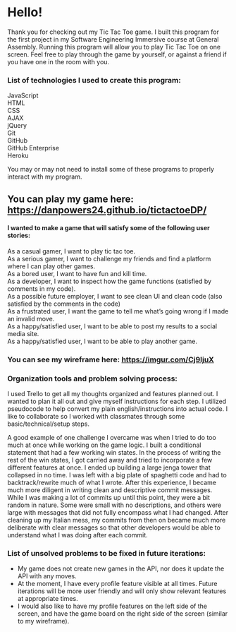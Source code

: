 # Hello! #

Thank you for checking out my Tic Tac Toe game. I built this program for the first project in my Software Engineering Immersive course at General Assembly. Running this program will allow you to play Tic Tac Toe on one screen. Feel free to play through the game by yourself, or against a friend if you have one in the room with you.

### **List of technologies** I used to create this program:
JavaScript\
HTML\
CSS\
AJAX\
jQuery\
Git\
GitHub\
GitHub Enterprise\
Heroku

You may or may not need to install some of these programs to properly interact with my program.

## You can **play my game** here: https://danpowers24.github.io/tictactoeDP/ #

#### I wanted to make a game that will satisfy some of the following **user stories**:
As a casual gamer, I want to play tic tac toe.\
As a serious gamer, I want to challenge my friends and find a platform where I can play other games.\
As a bored user, I want to have fun and kill time.\
As a developer, I want to inspect how the game functions (satisfied by comments in my code).\
As a possible future employer, I want to see clean UI and clean code (also satisfied by the comments in the code)\
As a frustrated user, I want the game to tell me what’s going wrong if I made an invalid move.\
As a happy/satisfied user, I want to be able to post my results to a social media site.\
As a happy/satisfied user, I want to be able to play another game.

### You can see my **wireframe** here: https://imgur.com/Cj9IjuX #

### Organization tools and **problem solving process**: #

I used Trello to get all my thoughts organized and features planned out. I wanted to plan it all out and give myself instructions for each step. I utilized pseudocode to help convert my plain english/instructions into actual code. I like to collaborate so I worked with classmates through some basic/technical/setup steps.

A good example of one challenge I overcame was when I tried to do too much at once while working on the game logic. I built a conditional statement that had a few working win states. In the process of writing the rest of the win states, I got carried away and tried to incorporate a few different features at once. I ended up building a large jenga tower that collapsed in no time. I was left with a big plate of spaghetti code and had to backtrack/rewrite much of what I wrote. After this experience, I became much more diligent in writing clean and descriptive commit messages. While I was making a lot of commits up until this point, they were a bit random in nature. Some were small with no descriptions, and others were large with messages that did not fully encompass what I had changed. After cleaning up my Italian mess, my commits from then on became much more deliberate with clear messages so that other developers would be able to understand what I was doing after each commit.

### List of **unsolved problems** to be fixed in future iterations: #
- My game does not create new games in the API, nor does it update the API with any moves.
- At the moment, I have every profile feature visible at all times. Future iterations will be more user friendly and will only show relevant features at appropriate times.
- I would also like to have my profile features on the left side of the screen, and have the game board on the right side of the screen (similar to my wireframe).

